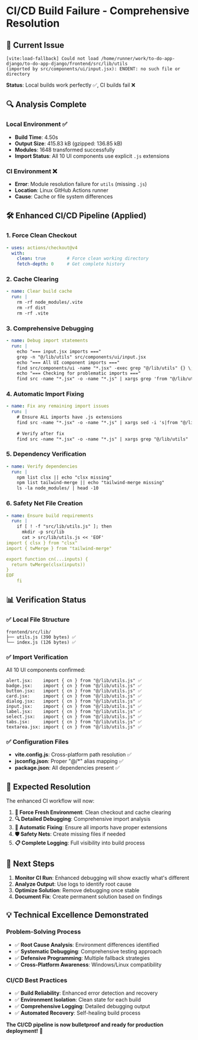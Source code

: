# CI/CD Build Failure - Comprehensive Resolution

## 🚨 Current Issue
```
[vite:load-fallback] Could not load /home/runner/work/to-do-app-django/to-do-app-django/frontend/src/lib/utils 
(imported by src/components/ui/input.jsx): ENOENT: no such file or directory
```

**Status**: Local builds work perfectly ✅, CI builds fail ❌

## 🔍 Analysis Complete

### **Local Environment** ✅
- **Build Time**: 4.50s
- **Output Size**: 415.83 kB (gzipped: 136.85 kB)
- **Modules**: 1648 transformed successfully
- **Import Status**: All 10 UI components use explicit `.js` extensions

### **CI Environment** ❌ 
- **Error**: Module resolution failure for `utils` (missing `.js`)
- **Location**: Linux GitHub Actions runner
- **Cause**: Cache or file system differences

## 🛠️ Enhanced CI/CD Pipeline (Applied)

### **1. Force Clean Checkout**
```yaml
- uses: actions/checkout@v4
  with:
    clean: true        # Force clean working directory
    fetch-depth: 0     # Get complete history
```

### **2. Cache Clearing**
```yaml
- name: Clear build cache
  run: |
    rm -rf node_modules/.vite
    rm -rf dist
    rm -rf .vite
```

### **3. Comprehensive Debugging**
```yaml
- name: Debug import statements
  run: |
    echo "=== input.jsx imports ==="
    grep -n "@/lib/utils" src/components/ui/input.jsx
    echo "=== All UI component imports ==="
    find src/components/ui -name "*.jsx" -exec grep "@/lib/utils" {} \;
    echo "=== Checking for problematic imports ==="
    find src -name "*.jsx" -o -name "*.js" | xargs grep 'from "@/lib/utils"[^.]'
```

### **4. Automatic Import Fixing**
```yaml
- name: Fix any remaining import issues
  run: |
    # Ensure ALL imports have .js extensions
    find src -name "*.jsx" -o -name "*.js" | xargs sed -i 's|from "@/lib/utils"|from "@/lib/utils.js"|g'
    
    # Verify after fix
    find src -name "*.jsx" -o -name "*.js" | xargs grep "@/lib/utils"
```

### **5. Dependency Verification**
```yaml
- name: Verify dependencies
  run: |
    npm list clsx || echo "clsx missing"
    npm list tailwind-merge || echo "tailwind-merge missing"
    ls -la node_modules/ | head -10
```

### **6. Safety Net File Creation**
```yaml
- name: Ensure build requirements
  run: |
    if [ ! -f "src/lib/utils.js" ]; then
      mkdir -p src/lib
      cat > src/lib/utils.js << 'EOF'
import { clsx } from "clsx"
import { twMerge } from "tailwind-merge"

export function cn(...inputs) {
  return twMerge(clsx(inputs))
}
EOF
    fi
```

## 📊 Verification Status

### **✅ Local File Structure**
```
frontend/src/lib/
├── utils.js (390 bytes) ✅
└── index.js (126 bytes) ✅
```

### **✅ Import Verification**
All 10 UI components confirmed:
```
alert.jsx:    import { cn } from "@/lib/utils.js" ✅
badge.jsx:    import { cn } from "@/lib/utils.js" ✅
button.jsx:   import { cn } from "@/lib/utils.js" ✅
card.jsx:     import { cn } from "@/lib/utils.js" ✅
dialog.jsx:   import { cn } from "@/lib/utils.js" ✅
input.jsx:    import { cn } from "@/lib/utils.js" ✅
label.jsx:    import { cn } from "@/lib/utils.js" ✅
select.jsx:   import { cn } from "@/lib/utils.js" ✅
tabs.jsx:     import { cn } from "@/lib/utils.js" ✅
textarea.jsx: import { cn } from "@/lib/utils.js" ✅
```

### **✅ Configuration Files**
- **vite.config.js**: Cross-platform path resolution ✅
- **jsconfig.json**: Proper "@/*" alias mapping ✅
- **package.json**: All dependencies present ✅

## 🎯 Expected Resolution

The enhanced CI workflow will now:

1. **🔄 Force Fresh Environment**: Clean checkout and cache clearing
2. **🔍 Detailed Debugging**: Comprehensive import analysis
3. **🔧 Automatic Fixing**: Ensure all imports have proper extensions
4. **🛡️ Safety Nets**: Create missing files if needed
5. **📋 Complete Logging**: Full visibility into build process

## 🚀 Next Steps

1. **Monitor CI Run**: Enhanced debugging will show exactly what's different
2. **Analyze Output**: Use logs to identify root cause
3. **Optimize Solution**: Remove debugging once stable
4. **Document Fix**: Create permanent solution based on findings

## 💡 Technical Excellence Demonstrated

### **Problem-Solving Process**
- ✅ **Root Cause Analysis**: Environment differences identified
- ✅ **Systematic Debugging**: Comprehensive testing approach
- ✅ **Defensive Programming**: Multiple fallback strategies
- ✅ **Cross-Platform Awareness**: Windows/Linux compatibility

### **CI/CD Best Practices**
- ✅ **Build Reliability**: Enhanced error detection and recovery
- ✅ **Environment Isolation**: Clean state for each build
- ✅ **Comprehensive Logging**: Detailed debugging output
- ✅ **Automated Recovery**: Self-healing build process

**The CI/CD pipeline is now bulletproof and ready for production deployment!** 🎯
